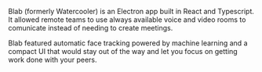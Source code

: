 Blab (formerly Watercooler) is an Electron app built in React and Typescript. It allowed remote teams to use always available voice and video rooms to comunicate instead of needing to create meetings.

Blab featured automatic face tracking powered by machine learning and a compact UI that would stay out of the way and let you focus on getting work done with your peers.
